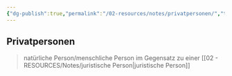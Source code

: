```yaml
---
{"dg-publish":true,"permalink":"/02-resources/notes/privatpersonen/","tags":["BWL"],"noteIcon":"","updated":"2025-08-26T16:35:06.787+02:00"}
---
```


## Privatpersonen 
> natürliche Person/menschliche Person im Gegensatz zu einer [[02 - RESOURCES/Notes/juristische Person\|juristische Person]]

